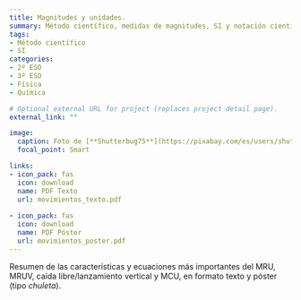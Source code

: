 ```yaml
---
title: Magnitudes y unidades.
summary: Método científico, medidas de magnitudes, SI y notación científica.
tags:
- Método científico
- SI
categories:
- 2º ESO
- 3º ESO
- Física
- Química

# Optional external URL for project (replaces project detail page).
external_link: ""

image:
  caption: Foto de [**Shutterbug75**](https://pixabay.com/es/users/shutterbug75-2077322/) en [Pixabay](https://pixabay.com/es/)
  focal_point: Smart

links:
- icon_pack: fas
  icon: download
  name: PDF Texto
  url: movimientos_texto.pdf
  
- icon_pack: fas
  icon: download
  name: PDF Póster
  url: movimientos_poster.pdf  
---
```


Resumen de las características y ecuaciones más importantes del MRU, MRUV, caída libre/lanzamiento vertical y MCU, en formato texto y póster (tipo _chuleta_).
